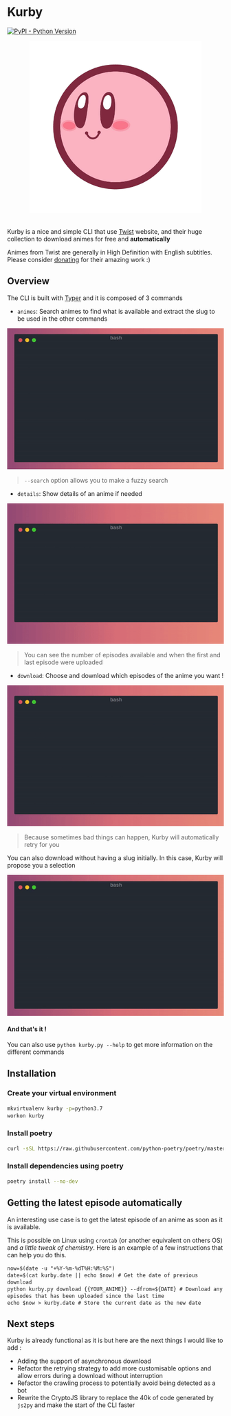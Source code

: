 # Kurby
[![PyPI - Python Version](https://img.shields.io/badge/python-3.7-blue.svg)](https://docs.python.org/3/whatsnew/3.7.html)


<div align="center">
    <img src="docs/kurby.png" alt="Kirby ball in Kirby: Canvas Curse" height=400, width=400/>
</div>
<br>


Kurby is a nice and simple CLI that use [Twist](https://twist.moe) website, and their huge collection to download animes for free and **automatically**

Animes from Twist are generally in High Definition with English subtitles. Please consider [donating](https://twist.moe) for their amazing work :)

## Overview
The CLI is built with [Typer](https://github.com/tiangolo/typer) and it is composed of 3 commands

- `animes`: Search animes to find what is available and extract the slug to be used in the other commands

![animes](docs/examples/animes.gif)
  
> `--search` option allows you to make a fuzzy search
  
- `details`: Show details of an anime if needed

![details](docs/examples/details.gif)
  
> You can see the number of episodes available and when the first and last episode were uploaded
  
- `download`: Choose and download which episodes of the anime you want !

![download](docs/examples/download.gif)

> Because sometimes bad things can happen, Kurby will automatically retry for you

You can also download without having a slug initially. In this case, Kurby will propose you a selection

![download-selection](docs/examples/download-selection.gif)

#### And that's it !

You can also use `python kurby.py --help` to get more information on the different commands

## Installation
### Create your virtual environment
````bash
mkvirtualenv kurby -p=python3.7
workon kurby
````
### Install poetry
```bash
curl -sSL https://raw.githubusercontent.com/python-poetry/poetry/master/get-poetry.py | python -
```
### Install dependencies using poetry
```bash
poetry install --no-dev
```

## Getting the latest episode automatically
An interesting use case is to get the latest episode of an anime as soon as it is available.

This is possible on Linux using `crontab` (or another equivalent on others OS) and _a little tweak of chemistry_.
Here is an example of a few instructions that can help you do this.
```shell
now=$(date -u "+%Y-%m-%dT%H:%M:%S")
date=$(cat kurby.date || echo $now) # Get the date of previous download
python kurby.py download {{YOUR_ANIME}} --dfrom=${DATE} # Download any episodes that has been uploaded since the last time
echo $now > kurby.date # Store the current date as the new date
```

## Next steps
Kurby is already functional as it is but here are the next things I would like to add :
- Adding the support of asynchronous download
- Refactor the retrying strategy to add more customisable options and allow errors during a download without interruption
- Refactor the crawling process to potentially avoid being detected as a bot
- Rewrite the CryptoJS library to replace the 40k of code generated by `js2py` and make the start of the CLI faster